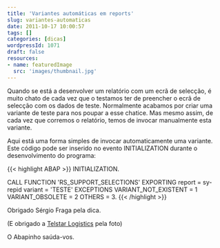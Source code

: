 ```yaml
---
title: 'Variantes automáticas em reports'
slug: variantes-automaticas
date: 2011-10-17 10:00:57
tags: []
categories: [dicas]
wordpressId: 1071
draft: false
resources:
- name: featuredImage
  src: 'images/thumbnail.jpg'
---
```

Quando se está a desenvolver um relatório com um ecrã de selecção, é muito chato de cada vez que o testamos ter de preencher o ecrã de selecção com os dados de teste. Normalmente acabamos por criar uma variante de teste para nos poupar a esse chatice. Mas mesmo assim, de cada vez que corremos o relatório, temos de invocar manualmente esta variante.

Aqui está uma forma simples de invocar automaticamente uma variante. Este código pode ser inserido no evento INITIALIZATION durante o desenvolvimento do programa:


{{< highlight ABAP >}}
INITIALIZATION.

  CALL FUNCTION 'RS_SUPPORT_SELECTIONS'
    EXPORTING
      report                     = sy-repid
      variant                    = 'TESTE'
 EXCEPTIONS
   VARIANT_NOT_EXISTENT       = 1
   VARIANT_OBSOLETE           = 2
   OTHERS                     = 3.
{{< /highlight >}}

Obrigado Sérgio Fraga pela dica.

(E obrigado a [Telstar Logistics][1] pela foto)

O Abapinho saúda-vos.

   [1]: http://www.flickr.com/photos/telstar/3339736213/
